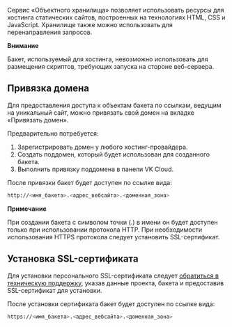 Сервис «Объектного хранилища» позволяет использовать ресурсы для хостинга статических сайтов, построенных на технологиях HTML, CSS и JavaScript. Хранилище также можно использовать для перенаправления запросов.

<warn>  

**Внимание**

Бакет, используемый для хостинга, невозможно использовать для размещения скриптов, требующих запуска на стороне веб-сервера.

</warn>

## Привязка домена

Для предоставления доступа к объектам бакета по ссылкам, ведущим на уникальный сайт, можно привязать свой домен на вкладке «Привязать домен».

Предварительно потребуется:

1.  Зарегистрировать домен у любого хостинг-провайдера.
2.  Создать поддомен, который будет использован для созданного бакета.
3.  Выполнить привязку поддомена в панели VK Cloud.

После привязки бакет будет доступен по ссылке вида:

```bash
http://<имя_бакета>.<адрес_вебсайта>.<доменная_зона>
```

<info>

**Примечание**

При создании бакета с символом точки (.) в имени он будет доступен только при использовании протокола HTTP. При необходимости использования HTTPS протокола следует установить SSL-сертификат.

</info>

## Установка SSL-сертификата

Для установки персонального SSL-сертификата следует [обратиться в техническую поддержку](/ru/contacts), указав данные проекта, бакета и предоставив SSL-сертификат для установки.

После установки сертификата бакет будет доступен по ссылке вида:

```bash
https://<имя_бакета>.<адрес_вебсайта>.<доменная_зона>
```
